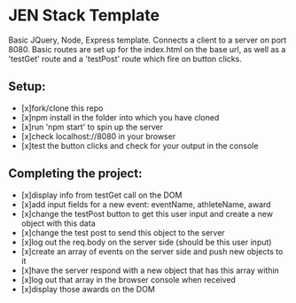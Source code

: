 JEN Stack Template
==================

Basic JQuery, Node, Express template. Connects a client to a server on port 8080. Basic routes are set up for the index.html on the base url, as well as a 'testGet' route and a 'testPost' route which fire on button clicks.

Setup:
-----
* [x]fork/clone this repo
* [x]npm install in the folder into which you have cloned
* [x]run 'npm start' to spin up the server
* [x]check localhost://8080 in your browser
* [x]test the button clicks and check for your output in the console

Completing the project:
----------------------
* [x]display info from testGet call on the DOM
* [x]add input fields for a new event: eventName, athleteName, award
* [x]change the testPost button to get this user input and create a new object with this data
* [x]change the test post to send this object to the server
* [x]log out the req.body on the server side (should be this user input)
* [x]create an array of events on the server side and push new objects to it
* [x]have the server respond with a new object that has this array within
* [x]log out that array in the browser console when received
* [x]display those awards on the DOM
